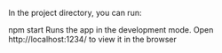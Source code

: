 In the project directory, you can run:

npm start Runs the app in the development mode. Open http://localhost:1234/ to view it in the browser
